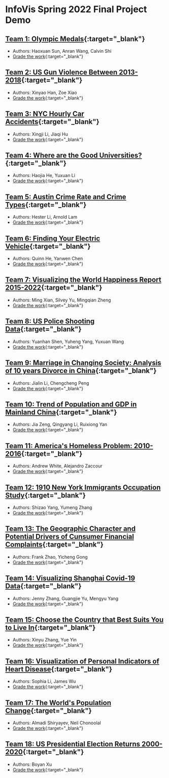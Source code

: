 # InfoVis Spring 2022 Final Project Demo

## [Team 1: Olympic Medals](./team1/index.html){:target="_blank"} 
- Authors: Haoxuan Sun, Anran Wang, Calvin Shi
- [Grade the work](https://forms.gle/SJDo3nQosfzshoFs7){:target="_blank"} 

## [Team 2: US Gun Violence Between 2013-2018](./team2/index.html){:target="_blank"} 
- Authors: Xinyao Han, Zoe Xiao 
- [Grade the work](https://forms.gle/aN5Kh6zRY2ixsBqy9){:target="_blank"}

## [Team 3: NYC Hourly Car Accidents](./team3/index.html){:target="_blank"} 
- Authors: Xingji Li, Jiaqi Hu 
- [Grade the work](https://forms.gle/rjXaCEFyaBC8wktHA){:target="_blank"}

## [Team 4: Where are the Good Universities?](./team4/index.html){:target="_blank"} 
- Authors: Haojia He, Yuxuan Li
- [Grade the work](https://forms.gle/CH2rJCf6mAUeb4ZL7){:target="_blank"}

## [Team 5: Austin Crime Rate and Crime Types](./team5/index.html){:target="_blank"} 
- Authors: Hester Li, Arnold Lam 
- [Grade the work](https://forms.gle/ecLQ3taUmwAjnD9F6){:target="_blank"}

## [Team 6: Finding Your Electric Vehicle](./team6/index.html){:target="_blank"} 
- Authors: Quinn He, Yanwen Chen
- [Grade the work](https://forms.gle/1VTKzmm8QHTu5UeG6){:target="_blank"}

## [Team 7: Visualizing the World Happiness Report 2015-2022](./team7/index.html){:target="_blank"} 
- Authors: Ming Xian, Silvey Yu, Mingqian Zheng
- [Grade the work](https://forms.gle/4pBvoqa3d57rvtLs9){:target="_blank"}

## [Team 8: US Police Shooting Data](./team8/index.html){:target="_blank"} 
- Authors: Yuanhan Shen, Yuheng Yang, Yuxuan Wang
- [Grade the work](https://forms.gle/NowYLpUrjd18r6ov8){:target="_blank"}

## [Team 9: Marriage in Changing Society: Analysis of 10 years Divorce in China](./team9/index.html){:target="_blank"} 
- Authors: Jialin Li, Chengcheng Peng
- [Grade the work](https://forms.gle/bE7wnafRNBEK8bed9){:target="_blank"}

## [Team 10: Trend of Population and GDP in Mainland China](./team10/index.html){:target="_blank"} 
- Authors: Jia Zeng, Qingyang Li, Ruixiong Yan
- [Grade the work](https://forms.gle/cNdX7XpW1NnVCPRd8){:target="_blank"}

## [Team 11: America's Homeless Problem: 2010-2016](./team11/index.html){:target="_blank"} 
- Authors: Andrew White, Alejandro Zaccour
- [Grade the work](https://forms.gle/bfNfgNPicZx9dU1D7){:target="_blank"}

## [Team 12: 1910 New York Immigrants Occupation Study](./team12/index.html){:target="_blank"} 
- Authors: Shizao Yang, Yumeng Zhang
- [Grade the work](https://forms.gle/GTqpf3eCakCbk75s7){:target="_blank"}

## [Team 13: The Geographic Character and Potential Drivers of Cunsumer Financial Complaints](./team13/index.html){:target="_blank"} 
- Authors: Frank Zhao, Yicheng Gong
- [Grade the work](https://forms.gle/V79WBFeZcd8EnYm98){:target="_blank"}

## [Team 14: Visualizing Shanghai Covid-19 Data](./team14/index.html){:target="_blank"} 
- Authors: Jenny Zhang, Guangjie Yu, Mengyu Yang
- [Grade the work](https://forms.gle/Hv1wYBWb92M7z3ua9){:target="_blank"}

## [Team 15: Choose the Country that Best Suits You to Live In](./team15/index.html){:target="_blank"} 
- Authors: Xinyu Zhang, Yue Yin
- [Grade the work](https://forms.gle/mS1HPkwxaeaE2RqJ9){:target="_blank"}

## [Team 16: Visualization of Personal Indicators of Heart Disease](./team16/index.html){:target="_blank"} 
- Authors: Sophia Li, James Wu
- [Grade the work](https://forms.gle/FZvwDswFceAWpVyTA){:target="_blank"}

## [Team 17: The World's Population Change](./team17/index.html){:target="_blank"} 
- Authors: Almadi Shiryayev, Neil Chonoolal
- [Grade the work](https://forms.gle/S6f4udEzXZFLQt8Q8){:target="_blank"}

## [Team 18: US Presidential Election Returns 2000-2020](./team18/index.html){:target="_blank"} 
- Authors: Boyan Xu
- [Grade the work](https://forms.gle/2cPx56biEBecnLFVA){:target="_blank"}


